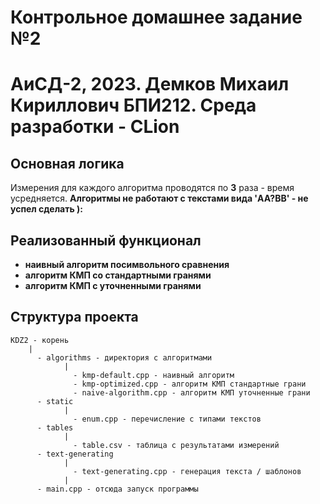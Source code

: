 # Контрольное домашнее задание №2
# АиСД-2, 2023. Демков Михаил Кириллович БПИ212. Среда разработки - CLion
## Основная логика
Измерения для каждого алгоритма проводятся по **3** раза - время усредняется. 
**Алгоритмы не работают с текстами вида 'AA?BB' - не успел сделать ):**
## Реализованный функционал
 * **наивный алгоритм посимвольного сравнения**
 * **алгоритм КМП со стандартными гранями**
 * **алгоритм КМП с уточненными гранями**
## Структура проекта
    KDZ2 - корень
        |
          - algorithms - директория с алгоритмами
                |
                  - kmp-default.cpp - наивный алгоритм
                  - kmp-optimized.cpp - алгоритм КМП стандартные грани
                  - naive-algorithm.cpp - алгоритм КМП уточненные грани
          - static
                |
                  - enum.cpp - перечисление с типами текстов
          - tables
                |
                  - table.csv - таблица с результатами измерений
          - text-generating
                |
                  - text-generating.cpp - генерация текста / шаблонов
                |
          - main.cpp - отсюда запуск программы
